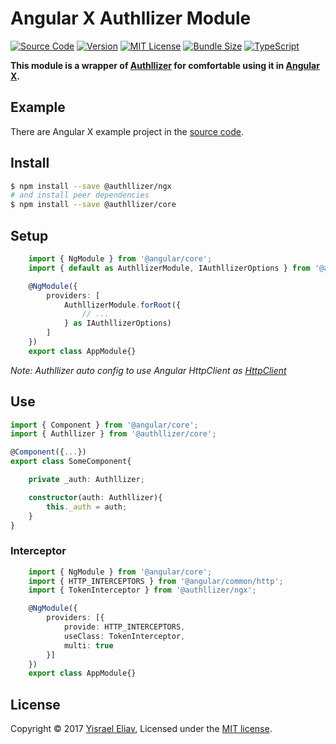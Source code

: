 # Angular X Authllizer Module
[![Source Code](https://img.shields.io/badge/%3C/%3E-source--code-blue.svg)](https://github.com/yisraelx/authllizer/blob/master/packages/@authllizer/ngx)
[![Version](https://img.shields.io/npm/v/@authllizer/ngx.svg)](https://www.npmjs.com/package/@authllizer/ngx)
[![MIT License](https://img.shields.io/npm/l/@authllizer/ngx.svg?color=yellow)](https://github.com/yisraelx/authllizer/blob/master/LICENSE)
[![Bundle Size](https://img.shields.io/bundlephobia/min/@authllizer/ngx.svg?color=green)](https://bundlephobia.com/result?p=@authllizer/ngx)
[![TypeScript](https://img.shields.io/badge/100%25-TypeScript-blue.svg)](https://www.typescriptlang.org)

**This module is a wrapper of [Authllizer] for comfortable using it in [Angular X].**

## Example
There are Angular X example project in the [source code](https://github.com/yisraelx/authllizer/blob/master/examples/ngx).

## Install
```sh
$ npm install --save @authllizer/ngx
# and install peer dependencies 
$ npm install --save @authllizer/core
```

## Setup
```ts
    import { NgModule } from '@angular/core';
    import { default as AuthllizerModule, IAuthllizerOptions } from '@authllizer/ngx';

    @NgModule({
        providers: [
            AuthllizerModule.forRoot({
                // ...
            } as IAuthllizerOptions)
        ]
    })
    export class AppModule{}
```
*Note: Authllizer auto config to use Angular HttpClient as [HttpClient](https://github.com/yisraelx/authllizer/blob/master/packages/@authllizer/core/docs/http.md)* 
## Use
```ts
import { Component } from '@angular/core';
import { Authllizer } from '@authllizer/core';

@Component({...})
export class SomeComponent{

    private _auth: Authllizer;

    constructor(auth: Authllizer){
        this._auth = auth;
    }
}
```

### Interceptor
```ts
    import { NgModule } from '@angular/core';
    import { HTTP_INTERCEPTORS } from '@angular/common/http';
    import { TokenInterceptor } from '@authllizer/ngx';

    @NgModule({
        providers: [{
            provide: HTTP_INTERCEPTORS,
            useClass: TokenInterceptor,
            multi: true
        }]
    })
    export class AppModule{}
```

## License
Copyright © 2017 [Yisrael Eliav](https://github.com/yisraelx),
Licensed under the [MIT license](https://github.com/yisraelx/authllizer/blob/master/LICENSE).

[Authllizer]: https://www.npmjs.com/package/@authllizer/core
[Angular X]: https://angular.io
